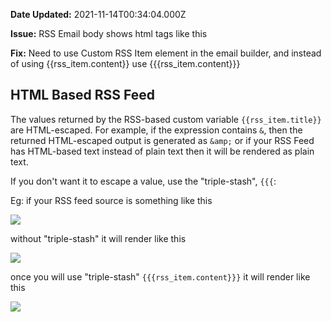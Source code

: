 **Date Updated:** 2021-11-14T00:34:04.000Z

  
**Issue:** RSS Email body shows html tags like this <p>

  
**Fix:** Need to use Custom RSS Item element in the email builder, and instead of using {{rss\_item.content}} use {{{rss\_item.content}}}
  
  
## HTML Based RSS Feed

The values returned by the RSS-based custom variable `{{rss_item.title}}` are HTML-escaped. For example, if the expression contains `&`, then the returned HTML-escaped output is generated as `&amp;` or if your RSS Feed has HTML-based text instead of plain text then it will be rendered as plain text.

If you don't want it to escape a value, use the "triple-stash", `{{{`:

Eg: if your RSS feed source is something like this

[![](https://s3.amazonaws.com/cdn.freshdesk.com/data/helpdesk/attachments/production/48158897350/original/jh0m8OZsy48DpFj0I-j42H8lVgfzmFB7Yg.png?1636829726)](https://s3.amazonaws.com/cdn.freshdesk.com/data/helpdesk/attachments/production/48155855360/original/uPxMn189zEmr7WCh%5F6qYv6DAQ%5FWrxdccDA.png?1636131880)

without "triple-stash" it will render like this

![](https://s3.amazonaws.com/cdn.freshdesk.com/data/helpdesk/attachments/production/48158897349/original/WrYKfyhcJ5DK5j0lLKBZhA2VMTG80JaNkw.png?1636829725)

once you will use "triple-stash" `{{{rss_item.content}}}` it will render like this

![](https://s3.amazonaws.com/cdn.freshdesk.com/data/helpdesk/attachments/production/48158897351/original/rxmtzjEm8PqMouDcAVPjKT1IJ7DnYuLEfA.png?1636829727)